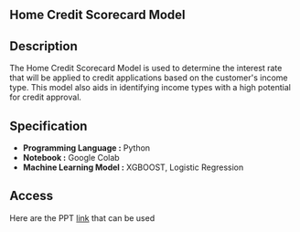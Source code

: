 ## Home Credit Scorecard Model

## Description
The Home Credit Scorecard Model is used to determine the interest rate that will be applied to credit applications based on the customer's income type. This model also aids in identifying income types with a high potential for credit approval.

## Specification
- **Programming Language :** Python
- **Notebook :** Google Colab
- **Machine Learning Model :** XGBOOST, Logistic Regression

## Access
Here are the PPT [link](https://docs.google.com/presentation/d/1ZmGv0ZOcKZgY5Yi477at7KhAXbugJ2_f/edit#slide=id.p1) that can be used
